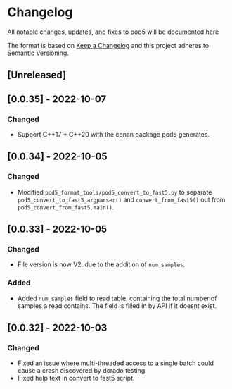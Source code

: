 # Changelog
All notable changes, updates, and fixes to pod5 will be documented here

The format is based on [Keep a Changelog](http://keepachangelog.com/en/1.0.0/)
and this project adheres to [Semantic Versioning](https://semver.org/spec/v2.0.0.html).

## [Unreleased]

## [0.0.35] - 2022-10-07
### Changed
- Support C++17 + C++20 with the conan package pod5 generates.

## [0.0.34] - 2022-10-05
### Changed
- Modified `pod5_format_tools/pod5_convert_to_fast5.py` to separate `pod5_convert_to_fast5_argparser()` and `convert_from_fast5()` out from `pod5_convert_from_fast5.main()`.

## [0.0.33] - 2022-10-05
### Changed
- File version is now V2, due to the addition of `num_samples`.

### Added
- Added `num_samples` field to read table, containing the total number of samples a read contains. The field is filled in by API if it doesnt exist.

## [0.0.32] - 2022-10-03
### Changed
- Fixed an issue where multi-threaded access to a single batch could cause a crash discovered by dorado testing.
- Fixed help text in convert to fast5 script.
